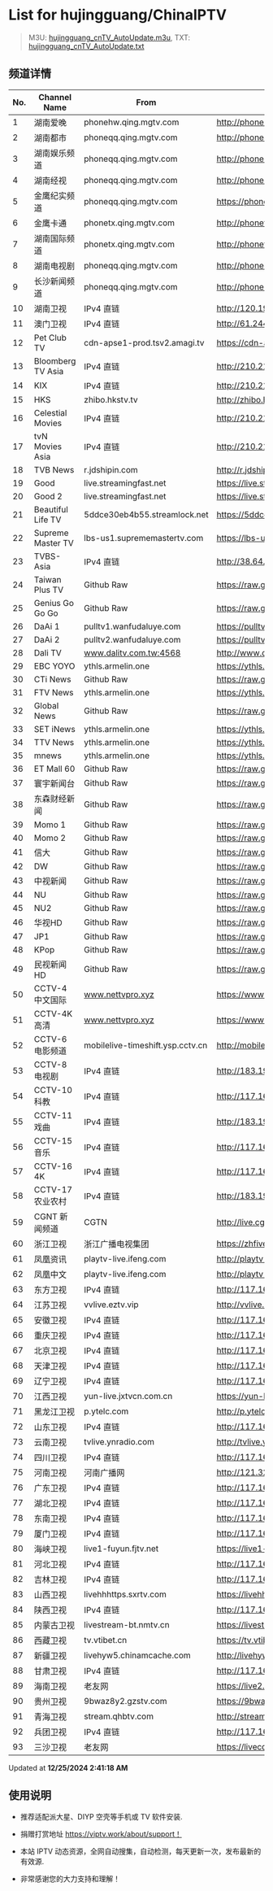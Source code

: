 # List for **hujingguang/ChinaIPTV**

> M3U: [hujingguang_cnTV_AutoUpdate.m3u](./hujingguang_cnTV_AutoUpdate.m3u ), TXT: [hujingguang_cnTV_AutoUpdate.txt](./txt/hujingguang_cnTV_AutoUpdate.txt )

## 频道详情

| No. | Channel Name | From | Source |
| --- | ------------ | ---- | ------ |
| 1 | 湖南爱晚 | phonehw.qing.mgtv.com | <http://phonehw.qing.mgtv.com/nn_live/nn_x64/dWlwPTEwMy4zOS4yMjYuMTAwJnFpZD0mY2RuZXhfaWQ9aHdfcGhvbmUmcz04YmI2ZGM5NDE3ZjZiMWJjY2ViZWE1OWUwMWE5MzNmOCZ1aWQ9JnV1aWQ9ODE3MWU4YzU1MjJjNTY4NWUzMTYzZDU2MDY5YTA4ZjctNjcyN2UyNjQmdj0yJmFzPTAmZXM9MTczNTA1OTY2Ng,,/HNGGMPP360.m3u8> |
| 2 | 湖南都市 | phoneqq.qing.mgtv.com | <http://phoneqq.qing.mgtv.com/nn_live/nn_x64/dWlwPTEwMy4zOS4yMjYuMTAwJnFpZD0mY2RuZXhfaWQ9cXFfcGhvbmVfbGl2ZSZzPTRlMzQwOGQ5ODE1OGIzNTYyZjM3MzQ1Mzk2NGMxZWNhJnVpZD0mdXVpZD02YjBlYjZiODU5NmIzYTE3OTU2ZWNjZjA0NTg5MmJiYy02NzI3ZTI2NCZ2PTImYXM9MCZlcz0xNzM1MDYxMTM3/HNDSMPP360.m3u8> |
| 3 | 湖南娱乐频道 | phoneqq.qing.mgtv.com | <http://phoneqq.qing.mgtv.com/nn_live/nn_x64/dWlwPTEwMy4zOS4yMjYuMTAwJnFpZD0mY2RuZXhfaWQ9cXFfcGhvbmVfbGl2ZSZzPThmMTFhZTliNjU0OGY2ZDU5ZjJjZTM2MzA1MzQyYzFkJnVpZD0mdXVpZD0zZDZlNDIwZDc5MDhiMmFhNGYzODk3NTkzZDk2NzQ2Yi02NzI3ZTI2NCZ2PTImYXM9MCZlcz0xNzM1MDgxNTE3/HNYLMPP360.m3u8> |
| 4 | 湖南经视 | phoneqq.qing.mgtv.com | <http://phoneqq.qing.mgtv.com/nn_live/nn_x64/dWlwPTEwMy4zOS4yMjYuMTAwJnFpZD0mY2RuZXhfaWQ9cXFfcGhvbmVfbGl2ZSZzPThkOWRjZjU2YTlmMWZhMWQ1YWIwMmViMGQ2ZjFkNzM3JnVpZD0mdXVpZD0wMWU2NGZjMmEwNzQ3N2YyMmM2N2E4ZDgxNTdmZWIzMS02NzI3ZTI2NCZ2PTImYXM9MCZlcz0xNzM1MDU5NjYz/HNJSMPP360.m3u8> |
| 5 | 金鹰纪实频道 | phoneqq.qing.mgtv.com | <https://phoneqq.qing.mgtv.com/nn_live/nn_x64/dWlwPTEwMy4zOS4yMjYuMTAwJnFpZD0mY2RuZXhfaWQ9cXFfcGhvbmVfbGl2ZSZzPWNiY2M1ZTA4Mzk5MGQwMTRkMjk3ZGZiMGM5ZGJlMDZhJnVpZD0mdXVpZD00YWE0MzBlZDRhOThiNDRlYmZkZWM0N2U3MmVmNDA0Ny02NzI3ZTI2NCZ2PTImYXM9MCZlcz0xNzM1MDc2NTA1/JYJSMPP360.m3u8> |
| 6 | 金鹰卡通 | phonetx.qing.mgtv.com | <http://phonetx.qing.mgtv.com/nn_live/nn_x64/dWlwPTEwMy4zOS4yMjYuMTAwJnFpZD0mY2RuZXhfaWQ9dHhfcGhvbmVfbGl2ZSZzPTM3YzUyODg5ZTk1ODAxYmY1YzkwMDAyMmUzMDUzZjMxJnVpZD0mdXVpZD0wOGM0MjY3YWQwYWJmMGEwMTNiNGM0NzU0ZTA5M2JhYS02NzI3ZTI2NCZ2PTImYXM9MCZlcz0xNzM1MDY4OTAw/JYKTMPP360.m3u8> |
| 7 | 湖南国际频道 | phonetx.qing.mgtv.com | <http://phonetx.qing.mgtv.com/nn_live/nn_x64/dWlwPTEwMy4zOS4yMjYuMTAwJnFpZD0mY2RuZXhfaWQ9dHhfcGhvbmVfbGl2ZSZzPTQyNzk0OTJiNDQxODIwMGFiOWMzMTYyNzI2MjJmYmVjJnVpZD0mdXVpZD1kNmFkOWU2MDFhZDI2MmFlYmY2ODIxMjgwYjY2NDY1Yy02NzI3ZTI2NCZ2PTImYXM9MCZlcz0xNzM1MDc3OTc5/HNGJMPP360.m3u8> |
| 8 | 湖南电视剧 | phoneqq.qing.mgtv.com | <http://phoneqq.qing.mgtv.com/nn_live/nn_x64/dWlwPTEwMy4zOS4yMjYuMTAwJnFpZD0mY2RuZXhfaWQ9cXFfcGhvbmVfbGl2ZSZzPWVmZTgwNGNiODJiY2FkNmMzOGY0NDE2M2EyYmQwNGUyJnVpZD0mdXVpZD1iODliOWQ3MWU5YWQ1YWE2Y2EzZWU3MmY2ZTgwN2U4Yi02NzI3ZTI2NCZ2PTImYXM9MCZlcz0xNzM1MDcwMTMy/HNDSJMPP360.m3u8> |
| 9 | 长沙新闻频道 | phoneqq.qing.mgtv.com | <http://phoneqq.qing.mgtv.com/nn_live/nn_x64/dWlwPTEwMy4zOS4yMjYuMTAwJnFpZD0mY2RuZXhfaWQ9cXFfcGhvbmVfbGl2ZSZzPTA3N2VhZTg4M2ExMWUyZjM2OGJkOGI1M2JhNGQwZDVjJnVpZD0mdXVpZD05NTllYjY4Mzc4YjVjOWY4N2RhNDBiZGQ2NDNlMzJmNy02NzI3ZTI2NCZ2PTImYXM9MCZlcz0xNzM1MDY1ODMz/CSXWMPP360.m3u8> |
| 10 | 湖南卫视 | IPv4 直链 | <http://120.196.232.43:8088/rrs03.hw.gmcc.net/PLTV/651/224/3221226698/1.m3u8> |
| 11 | 澳门卫视 | IPv4 直链 | <http://61.244.22.4/ch1/ch1.live/playlist.m3u8> |
| 12 | Pet Club TV | cdn-apse1-prod.tsv2.amagi.tv | <https://cdn-apse1-prod.tsv2.amagi.tv/linear/amg01076-lightningintern-petclub-samsungnz/playlist.m3u8> |
| 13 | Bloomberg TV Asia | IPv4 直链 | <http://210.210.155.37/dr9445/h/h03/index.m3u8> |
| 14 | KIX | IPv4 直链 | <http://210.210.155.37/dr9445/h/h07/index.m3u8> |
| 15 | HKS | zhibo.hkstv.tv | <http://zhibo.hkstv.tv/livestream/mutfysrq/playlist.m3u8> |
| 16 | Celestial Movies | IPv4 直链 | <http://210.210.155.37/dr9445/h/h14/index.m3u8> |
| 17 | tvN Movies Asia | IPv4 直链 | <http://210.210.155.37/dr9445/h/h21/index.m3u8> |
| 18 | TVB News | r.jdshipin.com | <http://r.jdshipin.com/CkuBd> |
| 19 | Good | live.streamingfast.net | <https://live.streamingfast.net/osmflivech1.m3u8> |
| 20 | Good 2 | live.streamingfast.net | <https://live.streamingfast.net/osmflivech2.m3u8> |
| 21 | Beautiful Life TV | 5ddce30eb4b55.streamlock.net | <https://5ddce30eb4b55.streamlock.net/bltvhd/bltv1/playlist.m3u8> |
| 22 | Supreme Master TV | lbs-us1.suprememastertv.com | <https://lbs-us1.suprememastertv.com/720p.m3u8> |
| 23 | TVBS-Asia | IPv4 直链 | <http://38.64.72.148/hls/modn/list/4005/playlist.m3u8> |
| 24 | Taiwan Plus TV | Github Raw | <https://raw.githubusercontent.com/ChiSheng9/iptv/master/TV78.m3u8> |
| 25 | Genius Go Go Go | Github Raw | <https://raw.githubusercontent.com/ChiSheng9/iptv/master/TV26.m3u8> |
| 26 | DaAi 1 | pulltv1.wanfudaluye.com | <https://pulltv1.wanfudaluye.com/live/tv1.m3u8> |
| 27 | DaAi 2 | pulltv2.wanfudaluye.com | <https://pulltv2.wanfudaluye.com/live/tv2.m3u8> |
| 28 | Dali TV | www.dalitv.com.tw:4568 | <http://www.dalitv.com.tw:4568/live/dali/index.m3u8> |
| 29 | EBC YOYO | ythls.armelin.one | <https://ythls.armelin.one/channel/UCiWRSesvSYmY7YOyz0tv_zQ.m3u8> |
| 30 | CTi News | Github Raw | <https://raw.githubusercontent.com/ChiSheng9/iptv/master/TV28.m3u8> |
| 31 | FTV News | ythls.armelin.one | <https://ythls.armelin.one/channel/UC2VmWn8dAqkzlQqvy02E1PA.m3u8> |
| 32 | Global News | Github Raw | <https://raw.githubusercontent.com/ChiSheng9/iptv/master/TV02.m3u8> |
| 33 | SET iNews | ythls.armelin.one | <https://ythls.armelin.one/channel/UCoNYj9OFHZn3ACmmeRCPwbA.m3u8> |
| 34 | TTV News | ythls.armelin.one | <https://ythls.armelin.one/channel/UC8ROUUjHzEQm-ndb69CX8Ww.m3u8> |
| 35 | mnews | ythls.armelin.one | <https://ythls.armelin.one/channel/UC4LjkybVKXCDlneVXlKAbmw.m3u8> |
| 36 | ET Mall 60 | Github Raw | <https://raw.githubusercontent.com/ChiSheng9/iptv/master/TV18.m3u8> |
| 37 | 寰宇新闻台 | Github Raw | <https://raw.githubusercontent.com/ChiSheng9/iptv/master/TV02.m3u8> |
| 38 | 东森财经新闻 | Github Raw | <https://raw.githubusercontent.com/ChiSheng9/iptv/master/TV03.m3u8> |
| 39 | Momo 1 | Github Raw | <https://raw.githubusercontent.com/ChiSheng9/iptv/master/TV04.m3u8> |
| 40 | Momo 2 | Github Raw | <https://raw.githubusercontent.com/ChiSheng9/iptv/master/TV05.m3u8> |
| 41 | 信大 | Github Raw | <https://raw.githubusercontent.com/ChiSheng9/iptv/master/TV07.m3u8> |
| 42 | DW | Github Raw | <https://raw.githubusercontent.com/ChiSheng9/iptv/master/TV08.m3u8> |
| 43 | 中视新闻 | Github Raw | <https://raw.githubusercontent.com/ChiSheng9/iptv/master/TV09.m3u8> |
| 44 | NU | Github Raw | <https://raw.githubusercontent.com/ChiSheng9/iptv/master/TV10.m3u8> |
| 45 | NU2 | Github Raw | <https://raw.githubusercontent.com/ChiSheng9/iptv/master/TV14.m3u8> |
| 46 | 华视HD | Github Raw | <https://raw.githubusercontent.com/ChiSheng9/iptv/master/TV12.m3u8> |
| 47 | JP1 | Github Raw | <https://raw.githubusercontent.com/ChiSheng9/iptv/master/TV15.m3u8> |
| 48 | KPop | Github Raw | <https://raw.githubusercontent.com/ChiSheng9/iptv/master/TV16.m3u8> |
| 49 | 民视新闻HD | Github Raw | <https://raw.githubusercontent.com/ChiSheng9/iptv/master/TV17.m3u8> |
| 50 | CCTV-4 中文国际 | www.nettvpro.xyz | <https://www.nettvpro.xyz/player/videojs.php?url=http://117.161.12.116/live/program/live/cctv4hd8m/8000000/mnf.m3u8> |
| 51 | CCTV-4K 高清 | www.nettvpro.xyz | <https://www.nettvpro.xyz/player/videojs.php?url=https://liveop.cctv.cn/hls/4KHD/playlist.m3u8> |
| 52 | CCTV-6 电影频道 | mobilelive-timeshift.ysp.cctv.cn | <http://mobilelive-timeshift.ysp.cctv.cn/timeshift/ysp/2013693901/timeshift.m3u8?delay=0> |
| 53 | CCTV-8 电视剧 | IPv4 直链 | <http://183.196.25.171:808/hls/77/index.m3u8> |
| 54 | CCTV-10 科教 | IPv4 直链 | <http://117.161.12.116/live/program/live/cctv10hd/2300000/mnf.m3u8> |
| 55 | CCTV-11 戏曲 | IPv4 直链 | <http://183.196.25.171:808/hls/11/index.m3u8> |
| 56 | CCTV-15 音乐 | IPv4 直链 | <http://117.161.12.116/live/program/live/cctvyy/1300000/mnf.m3u8> |
| 57 | CCTV-16 4K | IPv4 直链 | <http://117.161.12.116/live/program/live/cctv16hd8m/8000000/mnf.m3u8> |
| 58 | CCTV-17 农业农村 | IPv4 直链 | <http://183.196.25.171:808/hls/93/index.m3u8> |
| 59 | CGNT 新闻频道 | CGTN | <http://live.cgtn.com/1000/prog_index.m3u8> |
| 60 | 浙江卫视 | 浙江广播电视集团 | <https://zhfivel02.cztv.com/channel01/720p.m3u8?auth_key=1735057077-0a8e7d7e61336625f4169250ed1c41f2-0-a8abc622487a599103bb4094e58f15bc> |
| 61 | 凤凰资讯 | playtv-live.ifeng.com | <http://playtv-live.ifeng.com/live/06OLEEWQKN4_audio.m3u8> |
| 62 | 凤凰中文 | playtv-live.ifeng.com | <http://playtv-live.ifeng.com/live/06OLEGEGM4G_audio.m3u8> |
| 63 | 东方卫视 | IPv4 直链 | <http://117.161.12.116/live/program/live/hddfws/2300000/mnf.m3u8> |
| 64 | 江苏卫视 | vvlive.eztv.vip | <http://vvlive.eztv.vip/hwsstnew/hwsstnew.m3u8?auth_key=1710810832-0-0-70d15b6eab3c5342adefba848a4d9067> |
| 65 | 安徽卫视 | IPv4 直链 | <http://117.161.12.116/live/program/live/ahwshd/2300000/mnf.m3u8> |
| 66 | 重庆卫视 | IPv4 直链 | <http://117.161.12.116/live/program/live/cqws/1300000/mnf.m3u8> |
| 67 | 北京卫视 | IPv4 直链 | <http://117.161.12.116/live/program/live/bjwshd/2300000/mnf.m3u8> |
| 68 | 天津卫视 | IPv4 直链 | <http://117.161.12.116/live/program/live/tjwshd/2300000/mnf.m3u8> |
| 69 | 辽宁卫视 | IPv4 直链 | <http://117.161.12.116/live/program/live/lnwshd/2300000/mnf.m3u8> |
| 70 | 江西卫视 | yun-live.jxtvcn.com.cn | <https://yun-live.jxtvcn.com.cn/live-jxtv/tv_jxtv1.m3u8?source=pc&t=173505980035825&token=c81a1d9dad39ef96af200881f6f5f86f> |
| 71 | 黑龙江卫视 | p.ytelc.com | <http://p.ytelc.com/videojs.php?id=https://idclive.hljtv.com:4430/live/hljws_own.m3u8> |
| 72 | 山东卫视 | IPv4 直链 | <http://117.161.12.116/live/program/live/sdwshd/2300000/mnf.m3u8> |
| 73 | 云南卫视 | tvlive.ynradio.com | <http://tvlive.ynradio.com/live/yunnanweishi/chunks.m3u8> |
| 74 | 四川卫视 | IPv4 直链 | <http://117.161.12.116/live/program/live/scws/1300000/mnf.m3u8> |
| 75 | 河南卫视 | 河南广播网 | <http://121.32.236.176/tvcdn.stream3.hndt.com/tv/65c4a6d5017e1000b2b6ea2500000000_transios/playlist.m3u8?wsSecret=aaceabeb74f0909291eeb9299fbd9a31&wsTime=1735073940&wsSession=93b08a1f278b3aec1692cd69-173505981012227&wsIPSercert=f1ed5e80c31ab65580d88c6bbb451005&wsiphost=local&wsBindIP=1> |
| 76 | 广东卫视 | IPv4 直链 | <http://117.161.12.116/live/program/live/gdwshd/2300000/mnf.m3u8> |
| 77 | 湖北卫视 | IPv4 直链 | <http://117.161.12.116/live/program/live/hbwshd/2300000/mnf.m3u8> |
| 78 | 东南卫视 | IPv4 直链 | <http://117.161.12.116/live/program/live/dnwshd/2300000/mnf.m3u8> |
| 79 | 厦门卫视 | IPv4 直链 | <http://117.161.12.116/live/program/live/xmws/1300000/mnf.m3u8> |
| 80 | 海峡卫视 | live1-fuyun.fjtv.net | <https://live1-fuyun.fjtv.net/haixiapd/hd/live.m3u8?_upt=e802acac1735066439> |
| 81 | 河北卫视 | IPv4 直链 | <http://117.161.12.116/live/program/live/hbws/1300000/mnf.m3u8> |
| 82 | 吉林卫视 | IPv4 直链 | <http://117.161.12.116/live/program/live/jlws/1300000/mnf.m3u8> |
| 83 | 山西卫视 | livehhhttps.sxrtv.com | <https://livehhhttps.sxrtv.com/lsdream/q8RVWgs/1000/n1sh8sV.m3u8> |
| 84 | 陕西卫视 | IPv4 直链 | <http://117.161.12.116/live/program/live/sxws/1300000/mnf.m3u8> |
| 85 | 内蒙古卫视 | livestream-bt.nmtv.cn | <https://livestream-bt.nmtv.cn/nmtv/2314general.m3u8?txSecret=35f2dd39972cede5222c6bd2c0efe24b&txTime=77395680> |
| 86 | 西藏卫视 | tv.vtibet.cn | <https://tv.vtibet.cn/live/h701F9MpxzPDyE.m3u8?secret=99d4477a2f93c16184db3b7049151751&time=676ae97a> |
| 87 | 新疆卫视 | livehyw5.chinamcache.com | <http://livehyw5.chinamcache.com/hyw/zb01.m3u8?txSecret=ac4608d03b3fec4557d137827a3f4bb6&txTime=95A66655> |
| 88 | 甘肃卫视 | IPv4 直链 | <http://117.161.12.116/live/program/live/gsws/1300000/mnf.m3u8> |
| 89 | 海南卫视 | 老友网 | <https://live2.hnntv.cn/srs/tv/lywsgq.m3u8?_upt=caaf361d1735065771> |
| 90 | 贵州卫视 | 9bwaz8y2.gzstv.com | <https://9bwaz8y2.gzstv.com/live/CH01_lo.m3u8?txSecret=f229a132c12d0873b8514cbcd7f6dd57&txTime=676AE4AE> |
| 91 | 青海卫视 | stream.qhbtv.com | <http://stream.qhbtv.com/qhws/sd/live.m3u8?_upt=99e877cd1735060012> |
| 92 | 兵团卫视 | IPv4 直链 | <http://117.161.12.116/live/program/live/btws/1300000/mnf.m3u8> |
| 93 | 三沙卫视 | 老友网 | <https://livecdn.hnntv.cn/live/ssws20241214.m3u8?_upt=e95797331735062158> |

Updated at **12/25/2024 2:41:18 AM**

## 使用说明

- 推荐适配派大星、DIYP 空壳等手机或 TV 软件安装.

- 捐赠打赏地址 <https://viptv.work/about/support！>

- 本站 IPTV 动态资源，全网自动搜集，自动检测，每天更新一次，发布最新的有效源.

- 非常感谢您的大力支持和理解！
